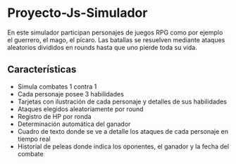 # Proyecto-Js-Simulador

En este simulador participan personajes de juegos RPG como por ejemplo el guerrero, el mago, el pícaro.
Las batallas se resuelven mediante ataques aleatorios divididos en rounds hasta que uno pierde toda su vida.

## Características
- Simula combates 1 contra 1
- Cada personaje posee 3 habilidades
- Tarjetas con ilustración de cada personaje y detalles de sus habilidades
- Ataques elegidos aleatoriamente por round
- Registro de HP por ronda
- Determinación automática del ganador
- Cuadro de texto donde se ve a detalle los ataques de cada personaje en tiempo real
- Historial de peleas donde indica los oponentes, el ganador y la fecha del combate